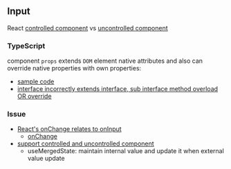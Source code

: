 ## Input

React [controlled component](https://reactjs.org/docs/forms.html#controlled-components) vs [uncontrolled component](https://reactjs.org/docs/uncontrolled-components.html)

### TypeScript

component `props` extends `DOM` element native attributes and also can override native properties with own properties:

* [sample code](https://github.com/react-component/input/blob/e6c1481aadf47026cf88148227cc262af077687e/src/interface.ts#L42-L44)
* [interface incorrectly extends interface, sub interface method overload OR override](https://github.com/microsoft/TypeScript/issues/20920#issuecomment-496819809)

### Issue

* [React's onChange relates to onInput](https://github.com/facebook/react/issues/3964)
  * [onChange](https://reactjs.org/docs/dom-elements.html#onchange)
* [support controlled and uncontrolled component](https://github.com/react-component/input/blob/e6c1481aadf47026cf88148227cc262af077687e/src/Input.tsx#L42)
  * useMergedState: maintain internal value and update it when external value update 
